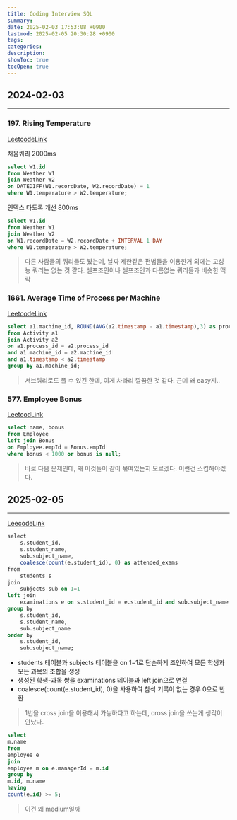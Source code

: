 ```yaml
---
title: Coding Interview SQL
summary: 
date: 2025-02-03 17:53:08 +0900
lastmod: 2025-02-05 20:30:28 +0900
tags: 
categories: 
description: 
showToc: true
tocOpen: true
---
```

## 2024-02-03
---
### 197. Rising Temperature
[LeetcodeLink](https://leetcode.com/problems/rising-temperature/?envType=study-plan-v2&envId=top-sql-50)

처음쿼리 2000ms
```sql
select W1.id 
from Weather W1
join Weather W2
on DATEDIFF(W1.recordDate, W2.recordDate) = 1
where W1.temperature > W2.temperature;
```

인덱스 타도록 개선 800ms
```sql
select W1.id
from Weather W1
join Weather W2
on W1.recordDate = W2.recordDate + INTERVAL 1 DAY
where W1.temperature > W2.temperature;
```

> 다른 사람들의 쿼리들도 봤는데, 날짜 제한같은 편법들을 이용한거 외에는 고성능 쿼리는 없는 것 같다. 셀프조인이나 셀프조인과 다름없는 쿼리들과 비슷한 맥락


### 1661. Average Time of Process per Machine
[LeetcodeLink](https://leetcode.com/problems/average-time-of-process-per-machine/?envType=study-plan-v2&envId=top-sql-50)

```sql
select a1.machine_id, ROUND(AVG(a2.timestamp - a1.timestamp),3) as processing_time
from Activity a1
join Activity a2
on a1.process_id = a2.process_id
and a1.machine_id = a2.machine_id
and a1.timestamp < a2.timestamp
group by a1.machine_id;
```

> 서브쿼리로도 풀 수 있긴 한데, 이게 차라리 깔끔한 것 같다. 근데 왜 easy지..


### 577. Employee Bonus
[LeetcodLink](https://leetcode.com/problems/employee-bonus/description/?envType=study-plan-v2&envId=top-sql-50)

```sql
select name, bonus
from Employee
left join Bonus
on Employee.empId = Bonus.empId
where bonus < 1000 or bonus is null;
```


> 바로 다음 문제인데, 왜 이것들이 같이 묶여있는지 모르겠다. 이런건 스킵해야겠다.


## 2025-02-05
---
[LeecodeLink](https://leetcode.com/problems/students-and-examinations/submissions/1532223359/?envType=study-plan-v2&envId=top-sql-50)

```sql
select 
    s.student_id, 
    s.student_name, 
    sub.subject_name, 
    coalesce(count(e.student_id), 0) as attended_exams
from 
    students s
join 
    subjects sub on 1=1
left join 
    examinations e on s.student_id = e.student_id and sub.subject_name = e.subject_name
group by 
    s.student_id, 
    s.student_name, 
    sub.subject_name
order by 
    s.student_id, 
    sub.subject_name;
```

- students 테이블과 subjects 테이블을 on 1=1로 단순하게 조인하여 모든 학생과 모든 과목의 조합을 생성
- 생성된 학생-과목 쌍을 examinations 테이블과 left join으로 연결
- coalesce(count(e.student_id), 0)을 사용하여 참석 기록이 없는 경우 0으로 반환

> 1번을 cross join을 이용해서 가능하다고 하는데, cross join을 쓰는게 생각이 안났다.


```sql
select
m.name
from
employee e
join
employee m on e.managerId = m.id
group by
m.id, m.name
having
count(e.id) >= 5;
```
> 이건 왜 medium일까

